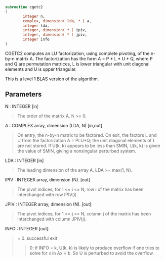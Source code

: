 ```fortran
subroutine cgetc2
(
        integer n,
        complex, dimension( lda, * ) a,
        integer lda,
        integer, dimension( * ) ipiv,
        integer, dimension( * ) jpiv,
        integer info
)
```

CGETC2 computes an LU factorization, using complete pivoting, of the
n-by-n matrix A. The factorization has the form A = P * L * U * Q,
where P and Q are permutation matrices, L is lower triangular with
unit diagonal elements and U is upper triangular.

This is a level 1 BLAS version of the algorithm.

## Parameters
N : INTEGER [in]
> The order of the matrix A. N >= 0.

A : COMPLEX array, dimension (LDA, N) [in,out]
> On entry, the n-by-n matrix to be factored.
> On exit, the factors L and U from the factorization
> A = P*L*U*Q; the unit diagonal elements of L are not stored.
> If U(k, k) appears to be less than SMIN, U(k, k) is given the
> value of SMIN, giving a nonsingular perturbed system.

LDA : INTEGER [in]
> The leading dimension of the array A.  LDA >= max(1, N).

IPIV : INTEGER array, dimension (N). [out]
> The pivot indices; for 1 <= i <= N, row i of the
> matrix has been interchanged with row IPIV(i).

JPIV : INTEGER array, dimension (N). [out]
> The pivot indices; for 1 <= j <= N, column j of the
> matrix has been interchanged with column JPIV(j).

INFO : INTEGER [out]
> = 0: successful exit
> > 0: if INFO = k, U(k, k) is likely to produce overflow if
> one tries to solve for x in Ax = b. So U is perturbed
> to avoid the overflow.
